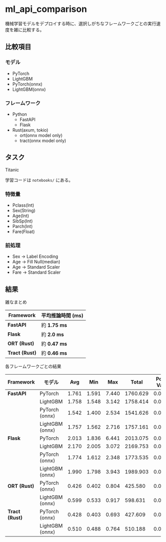 # ml_api_comparison

機械学習モデルをデプロイする時に、選択しがちなフレームワークごとの実行速度を雑に比較する。


## 比較項目

### モデル

- PyTorch
- LightGBM
- PyTorch(onnx)
- LightGBM(onnx)

### フレームワーク

- Python
  - FastAPI
  - Flask
- Rust(axum, tokio)
  - ort(onnx model only)
  - tract(onnx model only)


## タスク

Titanic

学習コードは `notebooks/` にある。

### 特徴量

- Pclass(Int)
- Sex(String)
- Age(Int)
- SibSp(Int)
- Parch(Int)
- Fare(Float)

### 前処理

- Sex →  Label Encoding
- Age → Fill Null(median)
- Age → Standard Scaler
- Fare → Standard Scaler


## 結果

雑なまとめ

| Framework        | 平均推論時間 (ms)   |
| ---------------- | ------------- |
| **FastAPI**      | 約 **1.75 ms** |
| **Flask**        | 約 **2.0 ms**  |
| **ORT (Rust)**   | 約 **0.47 ms** |
| **Tract (Rust)** | 約 **0.46 ms** |


各フレームワークごとの結果

| Framework        | モデル             | Avg   | Min   | Max   | Total    | Pop Var | Sample Var |
| ---------------- | --------------- | ----- | ----- | ----- | -------- | ------- | ---------- |
| **FastAPI**      | PyTorch         | 1.761 | 1.591 | 7.440 | 1760.629 | 0.043   | 0.043      |
|                  | LightGBM        | 1.758 | 1.548 | 3.142 | 1758.414 | 0.017   | 0.017      |
|                  | PyTorch (onnx)  | 1.542 | 1.400 | 2.534 | 1541.626 | 0.009   | 0.009      |
|                  | LightGBM (onnx) | 1.757 | 1.562 | 2.716 | 1757.161 | 0.010   | 0.010      |
| **Flask**        | PyTorch         | 2.013 | 1.836 | 6.441 | 2013.075 | 0.037   | 0.037      |
|                  | LightGBM        | 2.170 | 2.005 | 3.072 | 2169.753 | 0.009   | 0.009      |
|                  | PyTorch (onnx)  | 1.774 | 1.612 | 2.348 | 1773.535 | 0.008   | 0.008      |
|                  | LightGBM (onnx) | 1.990 | 1.798 | 3.943 | 1989.903 | 0.023   | 0.023      |
| **ORT (Rust)**   | PyTorch (onnx)  | 0.426 | 0.402 | 0.804 | 425.580  | 0.001   | 0.001      |
|                  | LightGBM (onnx) | 0.599 | 0.533 | 0.917 | 598.631  | 0.000   | 0.000      |
| **Tract (Rust)** | PyTorch (onnx)  | 0.428 | 0.403 | 0.693 | 427.609  | 0.000   | 0.000      |
|                  | LightGBM (onnx) | 0.510 | 0.488 | 0.764 | 510.188  | 0.000   | 0.000      |

